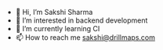- 👋 Hi, I’m Sakshi Sharma
- 👀 I’m interested in backend development
- 🌱 I’m currently learning CI
- 📫 How to reach me sakshi@drillmaps.com

<!---
sakshi-drillmaps/sakshi-drillmaps is a ✨ special ✨ repository because its `README.md` (this file) appears on your GitHub profile.
You can click the Preview link to take a look at your changes.
--->
